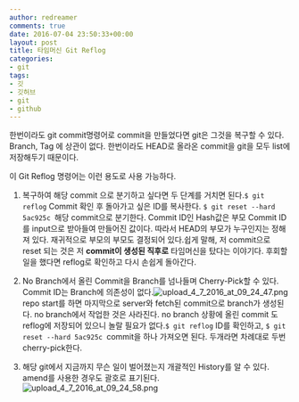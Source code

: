 ```yaml
---
author: redreamer
comments: true
date: 2016-07-04 23:50:33+00:00
layout: post
title: 타임머신 Git Reflog
categories:
- git
tags:
- 깃
- 깃허브
- git
- github
---
```


한번이라도 git commit명령어로 commit을 만들었다면 git은 그것을 복구할 수 있다. Branch, Tag 에 상관이 없다. 한번이라도 HEAD로 올라온 commit을 git을 모두 list에 저장해두기 때문이다.

이 Git Reflog 명령어는 이런 용도로 사용 가능하다.



	
  1. 복구하여 해당 commit 으로 분기하고 싶다면 두 단계를 거치면 된다.`$ git reflog`
Commit 확인 후 돌아가고 싶은 ID를 복사한다.
`$ git reset --hard 5ac925c
`해당 commit으로 분기한다.
Commit ID인 Hash값은 부모 Commit ID를 input으로 받아들여 만들어진 값이다. 따라서 HEAD의 부모가 누구인지는 정해져 있다. 재귀적으로 부모의 부모도 결정되어 있다.쉽게 말해, 저 commit으로 reset 되는 것은 저 **commit이 생성된 직후로** 타임머신을 탔다는 이야기다. 후회할 일을 했다면 reflog로 확인하고 다시 손쉽게 돌아간다.

	
  2. No Branch에서 올린 Commit을 Branch를 넘나들며 Cherry-Pick할 수 있다. Commit ID는 Branch에 의존성이 없다.![upload_4_7_2016_at_09_24_47.png](https://redreamer.files.wordpress.com/2016/07/upload_4_7_2016_at_09_24_47.png)repo start를 하면 마지막으로 server와 fetch된 commit으로 branch가 생성된다. no branch에서 작업한 것은 사라진다. no branch 상황에 올린 commit 도 reflog에 저장되어 있으니 놀랄 필요가 없다.`$ git reflog`
ID를 확인하고,
`$ git reset --hard 5ac925c
`commit을 하나 가져오면 된다. 두개라면 차례대로 두번 cherry-pick한다.

	
  3. 해당 git에서 지금까지 무슨 일이 벌어졌는지 개괄적인 History를 알 수 있다. amend를 사용한 경우도 괄호로 표기된다.![upload_4_7_2016_at_09_24_58.png](https://redreamer.files.wordpress.com/2016/07/upload_4_7_2016_at_09_24_58.png)



